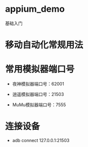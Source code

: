 # appium_demo
基础入门
# 移动自动化常规用法
# 常用模拟器端口号
* 夜神模拟器端口号：62001 

* 逍遥模拟器端口号：21503

* MuMu模拟器端口号：7555 

# 连接设备
* adb connect 127.0.0.1:21503

